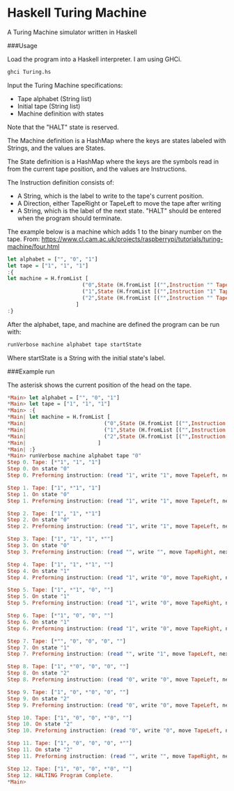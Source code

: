 # Haskell Turing Machine
A Turing Machine simulator written in Haskell

###Usage

Load the program into a Haskell interpreter. I am using GHCi.

```sh
ghci Turing.hs
```

Input the Turing Machine specifications:
- Tape alphabet (String list)
- Initial tape (String list)
- Machine definition with states

Note that the "HALT" state is reserved.

The Machine definition is a HashMap where the keys are states labeled with Strings, and the values are States.

The State definition is a HashMap where the keys are the symbols read in from the current tape position, and the values are Instructions.

The Instruction definition consists of:
- A String, which is the label to write to the tape's current position.
- A Direction, either TapeRight or TapeLeft to move the tape after writing
- A String, which is the label of the next state. "HALT" should be entered when the program should terminate.


The example below is a machine which adds 1 to the binary number on the tape. From: https://www.cl.cam.ac.uk/projects/raspberrypi/tutorials/turing-machine/four.html

```haskell
let alphabet = ["", "0", "1"]
let tape = ["1", "1", "1"]
:{
let machine = H.fromList [
                        ("0",State (H.fromList [("",Instruction "" TapeRight "1"), ("0",Instruction "0" TapeLeft "0"), ("1",Instruction "1" TapeLeft "0")])),
                        ("1",State (H.fromList [("",Instruction "1" TapeLeft "2"), ("0",Instruction "1" TapeRight "2"), ("1",Instruction "0" TapeRight "1")])),
                        ("2",State (H.fromList [("",Instruction "" TapeRight "HALT"), ("0",Instruction "0" TapeLeft "2"), ("1",Instruction "1" TapeLeft "2")]))
                      ]
:}
```

After the alphabet, tape, and machine are defined the program can be run with:

```haskell
runVerbose machine alphabet tape startState
```

Where startState is a String with the initial state's label.

###Example run

The asterisk shows the current position of the head on the tape.

```haskell
*Main> let alphabet = ["", "0", "1"]
*Main> let tape = ["1", "1", "1"]
*Main> :{
*Main| let machine = H.fromList [
*Main|                         ("0",State (H.fromList [("",Instruction "" TapeRight "1"), ("0",Instruction "0" TapeLeft "0"), ("1",Instruction "1" TapeLeft "0")])),
*Main|                         ("1",State (H.fromList [("",Instruction "1" TapeLeft "2"), ("0",Instruction "1" TapeRight "2"), ("1",Instruction "0" TapeRight "1")])),
*Main|                         ("2",State (H.fromList [("",Instruction "" TapeRight "HALT"), ("0",Instruction "0" TapeLeft "2"), ("1",Instruction "1" TapeLeft "2")]))
*Main|                       ]
*Main| :}
*Main> runVerbose machine alphabet tape "0"
Step 0. Tape: [*"1", "1", "1"]
Step 0. On state "0"
Step 0. Preforming instruction: (read "1", write "1", move TapeLeft, next state: "0")

Step 1. Tape: ["1", *"1", "1"]
Step 1. On state "0"
Step 1. Preforming instruction: (read "1", write "1", move TapeLeft, next state: "0")

Step 2. Tape: ["1", "1", *"1"]
Step 2. On state "0"
Step 2. Preforming instruction: (read "1", write "1", move TapeLeft, next state: "0")

Step 3. Tape: ["1", "1", "1", *""]
Step 3. On state "0"
Step 3. Preforming instruction: (read "", write "", move TapeRight, next state: "1")

Step 4. Tape: ["1", "1", *"1", ""]
Step 4. On state "1"
Step 4. Preforming instruction: (read "1", write "0", move TapeRight, next state: "1")

Step 5. Tape: ["1", *"1", "0", ""]
Step 5. On state "1"
Step 5. Preforming instruction: (read "1", write "0", move TapeRight, next state: "1")

Step 6. Tape: [*"1", "0", "0", ""]
Step 6. On state "1"
Step 6. Preforming instruction: (read "1", write "0", move TapeRight, next state: "1")

Step 7. Tape: [*"", "0", "0", "0", ""]
Step 7. On state "1"
Step 7. Preforming instruction: (read "", write "1", move TapeLeft, next state: "2")

Step 8. Tape: ["1", *"0", "0", "0", ""]
Step 8. On state "2"
Step 8. Preforming instruction: (read "0", write "0", move TapeLeft, next state: "2")

Step 9. Tape: ["1", "0", *"0", "0", ""]
Step 9. On state "2"
Step 9. Preforming instruction: (read "0", write "0", move TapeLeft, next state: "2")

Step 10. Tape: ["1", "0", "0", *"0", ""]
Step 10. On state "2"
Step 10. Preforming instruction: (read "0", write "0", move TapeLeft, next state: "2")

Step 11. Tape: ["1", "0", "0", "0", *""]
Step 11. On state "2"
Step 11. Preforming instruction: (read "", write "", move TapeRight, next state: "HALT")

Step 12. Tape: ["1", "0", "0", *"0", ""]
Step 12. HALTING Program Complete.
*Main>
```
